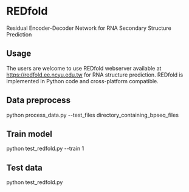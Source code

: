 # REDfold
Residual Encoder-Decoder Network for RNA Secondary Structure Prediction

## Usage
The users are welcome to use REDfold webserver available at https://redfold.ee.ncyu.edu.tw for RNA structure prediction.
REDfold is implemented in Python code and cross-platform compatible.

## Data preprocess
python process_data.py --test_files directory_containing_bpseq_files

## Train model
python test_redfold.py --train 1

## Test data
python test_redfold.py


